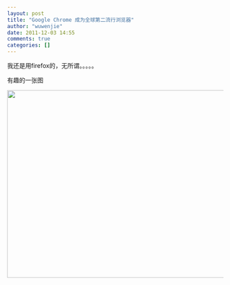 ```yaml
---
layout: post
title: "Google Chrome 成为全球第二流行浏览器"
author: "wuwenjie"
date: 2011-12-03 14:55
comments: true
categories: []
---
```

我还是用firefox的，无所谓。。。。。

有趣的一张图

<img class="alignnone" src="http://cdn.techi.com/wp-content/uploads/2011/07/Browser-Wars.jpg" alt="" width="647" height="438" />